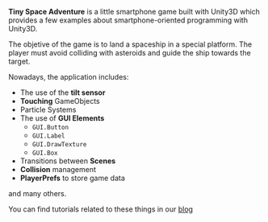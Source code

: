 **Tiny Space Adventure** is a little smartphone game built with Unity3D which 
provides a few examples about smartphone-oriented programming with Unity3D.

The objetive of the game is to land a spaceship in a special platform. The player must avoid colliding with asteroids and guide the ship towards the target.

Nowadays, the application includes:
- The use of the **tilt sensor**
- **Touching** GameObjects
- Particle Systems
- The use of **GUI Elements**
  - ```GUI.Button```
  - ```GUI.Label```
  - ```GUI.DrawTexture```
  - ```GUI.Box```
- Transitions between **Scenes**
- **Collision** management
- **PlayerPrefs** to store game data

and many others.

You can find tutorials related to these things in our [blog](http://www.makingapps.es/tag/unity3d/)
